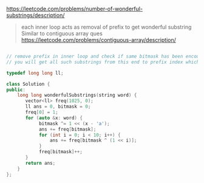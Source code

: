 https://leetcode.com/problems/number-of-wonderful-substrings/description/

> each inner loop acts as removal of prefix to get wonderful substring
> Similar to contiguous array ques 
> https://leetcode.com/problems/contiguous-array/description/


```cpp

// remove prefix in inner loop and check if same bitmask has been encountered
// you will get all such substrings from this end to prefix index which r wonderful

typedef long long ll;

class Solution {
public:
    long long wonderfulSubstrings(string word) {
       vector<ll> freq(1025, 0);
       ll ans = 0, bitmask = 0;
       freq[0] = 1;
       for (auto &x: word) {
            bitmask ^= 1 << (x - 'a');
            ans += freq[bitmask];
            for (int i = 0; i < 10; i++) {
                ans += freq[bitmask ^ (1 << i)];
            }
            freq[bitmask]++;
       } 
       return ans;
    }
};

```